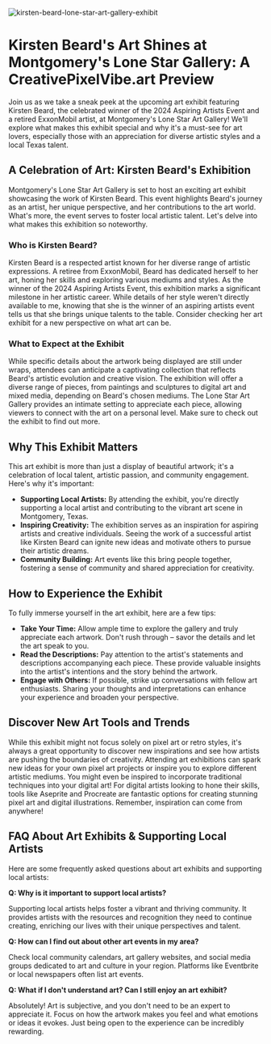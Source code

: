 ![kirsten-beard-lone-star-art-gallery-exhibit](https://images.pexels.com/photos/30282087/pexels-photo-30282087.jpeg?auto=compress&cs=tinysrgb&fit=crop&h=627&w=1200)

# Kirsten Beard's Art Shines at Montgomery's Lone Star Gallery: A CreativePixelVibe.art Preview

Join us as we take a sneak peek at the upcoming art exhibit featuring Kirsten Beard, the celebrated winner of the 2024 Aspiring Artists Event and a retired ExxonMobil artist, at Montgomery's Lone Star Art Gallery! We'll explore what makes this exhibit special and why it's a must-see for art lovers, especially those with an appreciation for diverse artistic styles and a local Texas talent.

## A Celebration of Art: Kirsten Beard's Exhibition

Montgomery's Lone Star Art Gallery is set to host an exciting art exhibit showcasing the work of Kirsten Beard. This event highlights Beard's journey as an artist, her unique perspective, and her contributions to the art world. What's more, the event serves to foster local artistic talent. Let's delve into what makes this exhibition so noteworthy.

### Who is Kirsten Beard?

Kirsten Beard is a respected artist known for her diverse range of artistic expressions. A retiree from ExxonMobil, Beard has dedicated herself to her art, honing her skills and exploring various mediums and styles. As the winner of the 2024 Aspiring Artists Event, this exhibition marks a significant milestone in her artistic career. While details of her style weren't directly available to me, knowing that she is the winner of an aspiring artists event tells us that she brings unique talents to the table. Consider checking her art exhibit for a new perspective on what art can be.

### What to Expect at the Exhibit

While specific details about the artwork being displayed are still under wraps, attendees can anticipate a captivating collection that reflects Beard's artistic evolution and creative vision. The exhibition will offer a diverse range of pieces, from paintings and sculptures to digital art and mixed media, depending on Beard's chosen mediums. The Lone Star Art Gallery provides an intimate setting to appreciate each piece, allowing viewers to connect with the art on a personal level. Make sure to check out the exhibit to find out more.

## Why This Exhibit Matters

This art exhibit is more than just a display of beautiful artwork; it's a celebration of local talent, artistic passion, and community engagement. Here's why it's important:

*   **Supporting Local Artists:** By attending the exhibit, you're directly supporting a local artist and contributing to the vibrant art scene in Montgomery, Texas.
*   **Inspiring Creativity:** The exhibition serves as an inspiration for aspiring artists and creative individuals. Seeing the work of a successful artist like Kirsten Beard can ignite new ideas and motivate others to pursue their artistic dreams.
*   **Community Building:** Art events like this bring people together, fostering a sense of community and shared appreciation for creativity.

## How to Experience the Exhibit

To fully immerse yourself in the art exhibit, here are a few tips:

*   **Take Your Time:** Allow ample time to explore the gallery and truly appreciate each artwork. Don't rush through – savor the details and let the art speak to you.
*   **Read the Descriptions:** Pay attention to the artist's statements and descriptions accompanying each piece. These provide valuable insights into the artist's intentions and the story behind the artwork.
*   **Engage with Others:** If possible, strike up conversations with fellow art enthusiasts. Sharing your thoughts and interpretations can enhance your experience and broaden your perspective.

## Discover New Art Tools and Trends

While this exhibit might not focus solely on pixel art or retro styles, it's always a great opportunity to discover new inspirations and see how artists are pushing the boundaries of creativity. Attending art exhibitions can spark new ideas for your own pixel art projects or inspire you to explore different artistic mediums. You might even be inspired to incorporate traditional techniques into your digital art! For digital artists looking to hone their skills, tools like Aseprite and Procreate are fantastic options for creating stunning pixel art and digital illustrations. Remember, inspiration can come from anywhere!

## FAQ About Art Exhibits & Supporting Local Artists

Here are some frequently asked questions about art exhibits and supporting local artists:

**Q: Why is it important to support local artists?**

Supporting local artists helps foster a vibrant and thriving community. It provides artists with the resources and recognition they need to continue creating, enriching our lives with their unique perspectives and talent.

**Q: How can I find out about other art events in my area?**

Check local community calendars, art gallery websites, and social media groups dedicated to art and culture in your region. Platforms like Eventbrite or local newspapers often list art events.

**Q: What if I don't understand art? Can I still enjoy an art exhibit?**

Absolutely! Art is subjective, and you don't need to be an expert to appreciate it. Focus on how the artwork makes you feel and what emotions or ideas it evokes. Just being open to the experience can be incredibly rewarding.
